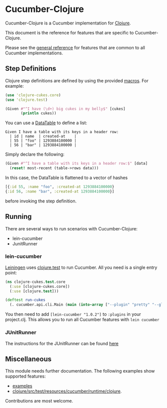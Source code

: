 # Cucumber-Clojure

Cucumber-Clojure is a Cucumber implementation for [Clojure](http://www.clojure.org/).

This document is the reference for features that are specific to Cucumber-Clojure.

Please see the [general reference](https://cucumber.io/docs/reference) for features that are common to all Cucumber implementations.

## Step Definitions

Clojure step definitions are defined by using the provided [macros](http://clojure.org/macros). For example:

```clojure
(use 'clojure-cukes.core)
(use 'clojure.test)

(Given #"^I have (\d+) big cukes in my belly$" [cukes]
       (println cukes))
```

You can use a [DataTable](https://cucumber.io/docs/reference#data-table) to define a list:

```
Given I have a table with its keys in a header row:
  | id | name  | created-at    |
  | 55 | "foo" | 1293884100000 |
  | 56 | "bar" | 1293884100000 |
```

Simply declare the following:

```clojure
(Given #"^I have a table with its keys in a header row:$" [data]
  (reset! most-recent (table->rows data)))
```

In this case, the DataTable is flattened to a vector of hashes

```clojure
[{:id 55, :name "foo", :created-at 1293884100000}
{:id 56, :name "bar", :created-at 1293884100000}]
```

before invoking the step definition.

## Running

There are several ways to run scenarios with Cucumber-Clojure:
* lein-cucumber
* JunitRunner

### lein-cucumber

[Leiningen](http://leiningen.org/) uses [clojure.test](TODO) to run Cucumber. All you need is a single entry point:

```clojure
(ns clojure-cukes.test.core
  (:use [clojure-cukes.core])
  (:use [clojure.test]))

(deftest run-cukes
  (. cucumber.api.cli.Main (main (into-array ["--plugin" "pretty" "--glue" "test/features/step_definitions" "test/features"]))))

```

You then need to add `[lein-cucumber "1.0.2"]` to `:plugins` in your project.clj. This allows you to run all Cucumber features with `lein cucumber`

### JUnitRunner

The instructions for the JUnitRunner can be found [here](https://cucumber.io/docs/reference/jvm#junit-runner)

## Miscellaneous

This module needs further documentation. The following examples show supported features:

* [examples](https://github.com/cucumber/cucumber-jvm-clojure/tree/master/examples/)
* [clojure/src/test/resources/cucumber/runtime/clojure](https://github.com/cucumber/cucumber-jvm-clojure/tree/master/clojure/src/test/resources/cucumber/runtime/clojure).

Contributions are most welcome.
